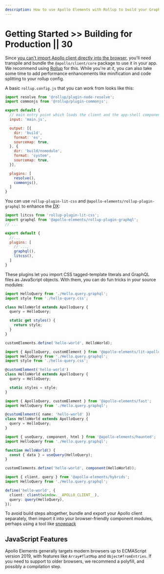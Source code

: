 ```yaml
---
description: How to use Apollo Elements with Rollup to build your GraphQL-based app for production
---
```


# Getting Started >> Building for Production || 30

Since [you can't import Apollo client directly into the browser](https://github.com/apollographql/apollo-client/issues/3047), you'll need transpile and bundle the `@apollo/client/core` package to use it in your app. We recommend using [Rollup](https://rollupjs.com) for this. While you're at it, you can also take some time to add performance enhancements like minification and code splitting to your rollup config.

A basic `rollup.config.js` that you can work from looks like this:

```js copy
import resolve from '@rollup/plugin-node-resolve';
import commonjs from '@rollup/plugin-commonjs';

export default {
  // main entry point which loads the client and the app-shell components
  input: 'main.js',

  output: [{
    dir: 'build',
    format: 'es',
    sourcemap: true,
  }, {
    dir: 'build/nomodule',
    format: 'system',
    sourcemap: true,
  }],

  plugins: [
    resolve(),
    commonjs(),
  ]
}
```

You can use `rollup-plugin-lit-css` and `@apollo-elements/rollup-plugin-graphql` to enhance the <abbr title="developer experience">DX</abbr>:

```js copy
import litcss from 'rollup-plugin-lit-css';
import graphql from '@apollo-elements/rollup-plugin-graphql';
// ...

export default {
  //...
  plugins: [
    // ...,
    graphql(),
    litcss(),
  ]
}
```

These plugins let you import CSS tagged-template literals and GraphQL files as JavaScript objects. With them, you can do fun tricks in your source modules:

<code-tabs collection="libraries" default-tab="lit">

  ```ts tab mixins
  import HelloQuery from './Hello.query.graphql';
  import style from './hello-query.css';

  class HelloWorld extends ApolloQuery {
    query = HelloQuery;

    static get styles() {
      return style;
    }
  }

  customElements.define('hello-world', HelloWorld);
  ```

  ```ts tab lit
  import { ApolloQuery, customElement } from '@apollo-elements/lit-apollo';
  import HelloQuery from './Hello.query.graphql';
  import style from './hello-query.css';

  @customElement('hello-world')
  class HelloWorld extends ApolloQuery {
    query = HelloQuery;

    static styles = style;
  }
  ```

  ```ts tab fast
  import { ApolloQuery, customElement } from '@apollo-elements/fast';
  import HelloQuery from './Hello.query.graphql';

  @customElement({ name: 'hello-world' })
  class HelloWorld extends ApolloQuery {
    query = HelloQuery;
  }
  ```

  ```ts tab haunted
  import { useQuery, component, html } from '@apollo-elements/haunted';
  import HelloQuery from './Hello.query.graphql';

  function HelloWorld() {
    const { data } = useQuery(HelloQuery);
  }

  customElements.define('hello-world', component(HelloWorld));
  ```

  ```ts tab hybrids
  import { client, query } from '@apollo-elements/hybrids';
  import HelloQuery from './Hello.query.graphql';

  define('hello-world', {
    client: client(window.__APOLLO_CLIENT__),
    query: query(HelloQuery),
  });
  ```

</code-tabs>

To avoid build steps altogether, bundle and export your Apollo client separately, then import it into your browser-friendly component modules, perhaps using a tool like [snowpack](https://snowpack.dev)

## JavaScript Features
Apollo Elements generally targets modern browsers up to ECMAScript version 2019, with features like `Array#flatMap` and `Object#fromEntries`. If you need to support to older browsers, we recommend a polyfill, and possibly a compilation step.
